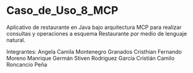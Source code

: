 # Caso_de_Uso_8_MCP
Aplicativo de restaurante en Java bajo arquitectura MCP para realizar consultas y operaciones a esquema Restaurante por medio de lenguaje natural.

Integrantes:
Angela Camila Montenegro Granados
Cristhian Fernando Moreno Manrique
Germán Stiven Rodriguez García
Cristián Camilo Roncancio Peña
